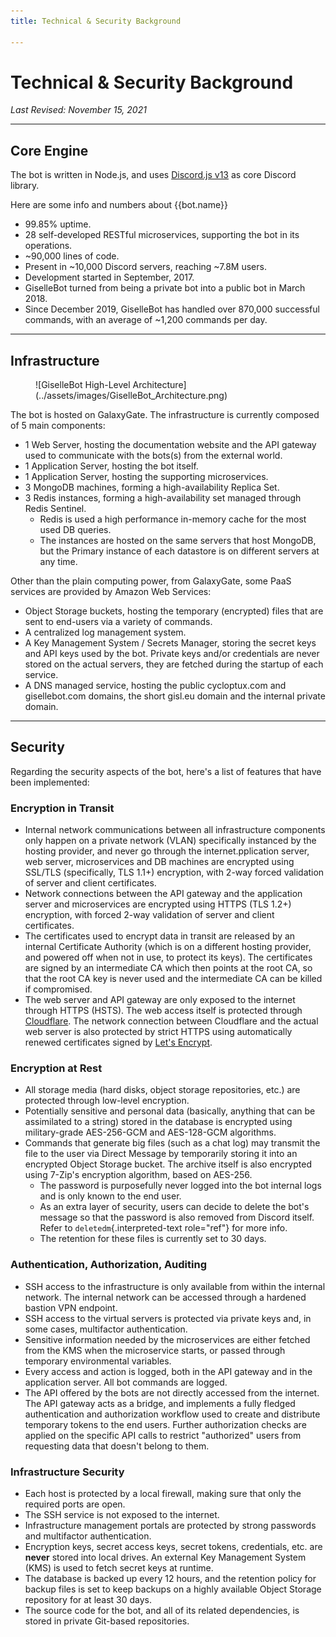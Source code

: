 ```yaml
---
title: Technical & Security Background

---
```


Technical & Security Background
===============================

*Last Revised: November 15, 2021*

------------------------------------------------------------------------

Core Engine
-----------

The bot is written in Node.js, and uses [Discord.js
v13](https://discord.js.org/) as core Discord library.

Here are some info and numbers about {{bot.name}}

- 99.85% uptime.
- 28 self-developed RESTful microservices, supporting the bot in its operations.
- ~90,000 lines of code.
- Present in ~10,000 Discord servers, reaching ~7.8M users.
- Development started in September, 2017.
- GiselleBot turned from being a private bot into a public bot in March 2018.
- Since December 2019, GiselleBot has handled over 870,000 successful commands, with an average of ~1,200 commands per day.
------------------------------------------------------------------------

Infrastructure
--------------

<figure markdown>
  ![GiselleBot High-Level Architecture](../assets/images/GiselleBot_Architecture.png)
</figure>

The bot is hosted on GalaxyGate. The infrastructure is currently composed of 5 main
components:

- 1 Web Server, hosting the documentation website and the API gateway used to communicate with
    the bots(s) from the external world.
- 1 Application Server, hosting the bot itself.
- 1 Application Server, hosting the supporting microservices.
- 3 MongoDB machines, forming a high-availability Replica Set.
- 3 Redis instances, forming a high-availability set managed through
    Redis Sentinel.
    -   Redis is used a high performance in-memory cache for the most
        used DB queries.
    -   The instances are hosted on the same servers that host MongoDB,
        but the Primary instance of each datastore is on different
        servers at any time.

Other than the plain computing power, from GalaxyGate, some PaaS services are provided by Amazon Web Services:

- Object Storage buckets, hosting the temporary (encrypted) files that
    are sent to end-users via a variety of commands.
- A centralized log management system.
- A Key Management System / Secrets Manager, storing the secret keys 
    and API keys used by the bot. Private keys and/or credentials are 
    never stored on the actual servers, they are fetched during the 
    startup of each service.
- A DNS managed service, hosting the public cycloptux.com and
    gisellebot.com domains, the short gisl.eu domain and the internal
    private domain.

------------------------------------------------------------------------

Security
--------

Regarding the security aspects of the bot, here's a list of features
that have been implemented:

### Encryption in Transit

- Internal network communications between all infrastructure components 
    only happen on a private network (VLAN) specifically instanced by the 
    hosting provider, and never go through the internet.pplication server,
    web server, microservices and DB machines are encrypted using SSL/TLS
    (specifically, TLS 1.1+) encryption, with 2-way forced validation of
    server and client certificates.
- Network connections between the API gateway and the application
    server and microservices are encrypted using HTTPS (TLS 1.2+)
    encryption, with forced 2-way validation of server and client
    certificates.
- The certificates used to encrypt data in transit are released by an
    internal Certificate Authority (which is on a different hosting 
    provider, and powered off when not in use, to protect its keys). 
    The certificates are signed by an intermediate CA which then points
    at the root CA, so that the root CA key is never used and the 
    intermediate CA can be killed if compromised.
- The web server and API gateway are only exposed to the internet
    through HTTPS (HSTS). The web access itself is protected through
    [Cloudflare](https://www.cloudflare.com/). The network connection
    between Cloudflare and the actual web server is also protected by
    strict HTTPS using automatically renewed certificates signed by
    [Let\'s Encrypt](https://letsencrypt.org/).

### Encryption at Rest

-   All storage media (hard disks, object storage repositories, etc.)
    are protected through low-level encryption.
-   Potentially sensitive and personal data (basically, anything that
    can be assimilated to a string) stored in the database is encrypted
    using military-grade AES-256-GCM and AES-128-GCM algorithms.
-   Commands that generate big files (such as a chat log) may transmit
    the file to the user via Direct Message by temporarily storing it
    into an encrypted Object Storage bucket. The archive itself is also
    encrypted using 7-Zip\'s encryption algorithm, based on AES-256.
    -   The password is purposefully never logged into the bot internal
        logs and is only known to the end user.
    -   As an extra layer of security, users can decide to delete the
        bot\'s message so that the password is also removed from Discord
        itself. Refer to `deletedm`{.interpreted-text role="ref"} for
        more info.
    -   The retention for these files is currently set to 30 days.

### Authentication, Authorization, Auditing

-   SSH access to the infrastructure is only available from within the
    internal network. The internal network can be accessed through a
    hardened bastion VPN endpoint.
-   SSH access to the virtual servers is protected via private keys and,
    in some cases, multifactor authentication.
-   Sensitive information needed by the microservices are either fetched
    from the KMS when the microservice starts, or passed through
    temporary environmental variables.
-   Every access and action is logged, both in the API gateway and in
    the application server. All bot commands are logged.
-   The API offered by the bots are not directly accessed from the
    internet. The API gateway acts as a bridge, and implements a fully
    fledged authentication and authorization workflow used to create and
    distribute temporary tokens to the end users. Further authorization
    checks are applied on the specific API calls to restrict
    "authorized" users from requesting data that doesn't belong to
    them.

### Infrastructure Security

- Each host is protected by a local firewall, making sure that only 
    the required ports are open.
- The SSH service is not exposed to the internet.
- Infrastructure management portals are protected by strong
    passwords and multifactor authentication.
- Encryption keys, secret access keys, secret tokens, credentials,
    etc. are **never** stored into local drives. An external Key
    Management System (KMS) is used to fetch secret keys at runtime.
- The database is backed up every 12 hours, and the retention policy
    for backup files is set to keep backups on a highly available Object
    Storage repository for at least 30 days.
- The source code for the bot, and all of its related dependencies, is
    stored in private Git-based repositories.
